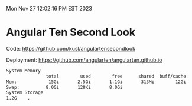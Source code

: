 Mon Nov 27 12:02:16 PM EST 2023

# Angular Ten Second Look

Code: https://github.com/kusl/angulartensecondlook

Deployment: https://github.com/angularten/angularten.github.io

```bash
System Memory
               total        used        free      shared  buff/cache   available
Mem:            15Gi       2.5Gi       1.1Gi       313Mi        12Gi        12Gi
Swap:          8.0Gi       128Ki       8.0Gi
System Storage
1.2G	.
```
